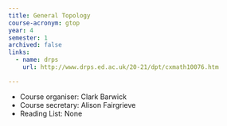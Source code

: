 ```yaml
---
title: General Topology	
course-acronym: gtop
year: 4
semester: 1
archived: false
links:
  - name: drps
    url: http://www.drps.ed.ac.uk/20-21/dpt/cxmath10076.htm

---
```


- Course organiser: Clark Barwick
- Course secretary: Alison Fairgrieve
- Reading List: None
   